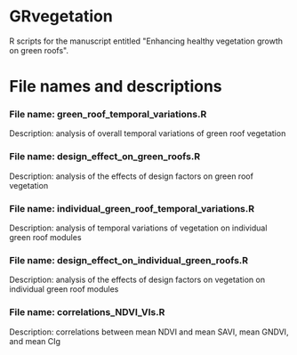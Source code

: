 # GRvegetation
R scripts for the manuscript entitled "Enhancing healthy vegetation growth on green roofs".

# File names and descriptions
### File name: green_roof_temporal_variations.R
Description: analysis of overall temporal variations of green roof vegetation


### File name: design_effect_on_green_roofs.R
Description: analysis of the effects of design factors on green roof vegetation


### File name: individual_green_roof_temporal_variations.R
Description: analysis of temporal variations of vegetation on individual green roof modules


### File name: design_effect_on_individual_green_roofs.R
Description: analysis of the effects of design factors on vegetation on individual green roof modules


### File name: correlations_NDVI_VIs.R
Description: correlations between mean NDVI and mean SAVI, mean GNDVI, and mean CIg 
